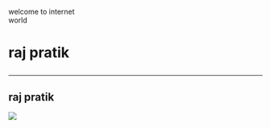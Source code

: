 <!DOCTYPE html>
<html>
<head>
<title> welcome home page </title>
</head>
<body>
<p> welcome to internet<br/> world </p>
<h1> raj pratik<hr/> </h1>
<h2> raj pratik </h2>
<img src = "E:\project\raj.jpg"/>
</body>
</html>
